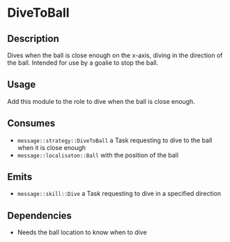# DiveToBall

## Description

Dives when the ball is close enough on the x-axis, diving in the direction of the ball. Intended for use by a goalie to stop the ball.

## Usage

Add this module to the role to dive when the ball is close enough.

## Consumes

- `message::strategy::DiveToBall` a Task requesting to dive to the ball when it is close enough
- `message::localisaton::Ball` with the position of the ball

## Emits

- `message::skill::Dive` a Task requesting to dive in a specified direction

## Dependencies

- Needs the ball location to know when to dive
